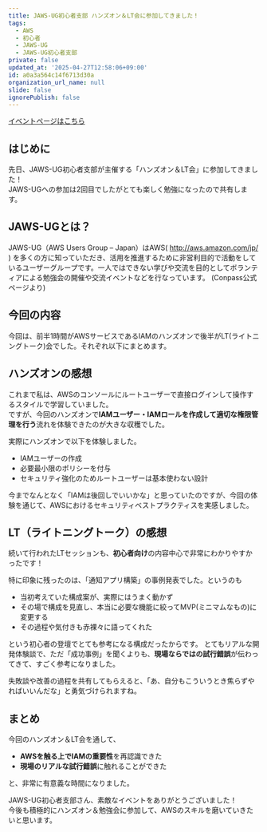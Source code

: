 ```yaml
---
title: JAWS-UG初心者支部 ハンズオン＆LT会に参加してきました！
tags:
  - AWS
  - 初心者
  - JAWS-UG
  - JAWS-UG初心者支部
private: false
updated_at: '2025-04-27T12:58:06+09:00'
id: a0a3a564c14f6713d30a
organization_url_name: null
slide: false
ignorePublish: false
---
```

[イベントページはこちら](https://jawsug-bgnr.connpass.com/event/350578/)

## はじめに
先日、JAWS-UG初心者支部が主催する「ハンズオン＆LT会」に参加してきました！  
JAWS-UGへの参加は2回目でしたがとても楽しく勉強になったので共有します。

## JAWS-UGとは？
JAWS-UG（AWS Users Group – Japan）はAWS( http://aws.amazon.com/jp/ ) を多くの方に知っていただき、活用を推進するために非営利目的で活動をしているユーザーグループです。一人ではできない学びや交流を目的としてボランティアによる勉強会の開催や交流イベントなどを行なっています。
(Conpass公式ページより)

## 今回の内容
今回は、前半1時間がAWSサービスであるIAMのハンズオンで後半がLT(ライトニングトーク)会でした。それぞれ以下にまとめます。

## ハンズオンの感想
これまで私は、AWSのコンソールにルートユーザーで直接ログインして操作するスタイルで学習していました。  
ですが、今回のハンズオンで**IAMユーザー・IAMロールを作成して適切な権限管理を行う**流れを体験できたのが大きな収穫でした。

実際にハンズオンで以下を体験しました。
- IAMユーザーの作成
- 必要最小限のポリシーを付与
- セキュリティ強化のためルートユーザーは基本使わない設計

今までなんとなく「IAMは後回しでいいかな」と思っていたのですが、今回の体験を通じて、AWSにおけるセキュリティベストプラクティスを実感しました。

## LT（ライトニングトーク）の感想
続いて行われたLTセッションも、**初心者向け**の内容中心で非常にわかりやすかったです！

特に印象に残ったのは、「通知アプリ構築」の事例発表でした。というのも
- 当初考えていた構成案が、実際にはうまく動かず
- その場で構成を見直し、本当に必要な機能に絞ってMVP(ミニマムなもの)に変更する
- その過程や気付きも赤裸々に語ってくれた

という初心者の登壇でとても参考になる構成だったからです。
とてもリアルな開発体験談で、ただ「成功事例」を聞くよりも、**現場ならではの試行錯誤**が伝わってきて、すごく参考になりました。

失敗談や改善の過程を共有してもらえると、「あ、自分もこういうとき焦らずやればいいんだな」と勇気づけられますね。

## まとめ
今回のハンズオン＆LT会を通して、
- **AWSを触る上でIAMの重要性**を再認識できた
- **現場のリアルな試行錯誤**に触れることができた

と、非常に有意義な時間になりました。

JAWS-UG初心者支部さん、素敵なイベントをありがとうございました！  
今後も積極的にハンズオン＆勉強会に参加して、AWSのスキルを磨いていきたいと思います。

